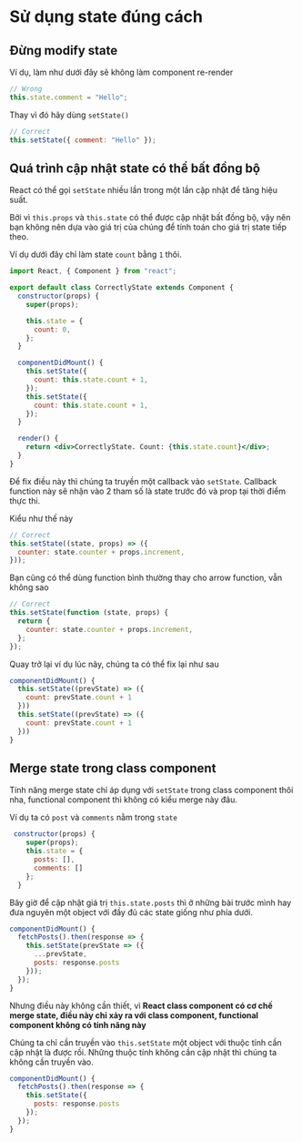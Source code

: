 # Sử dụng state đúng cách

## Đừng modify state

Ví dụ, làm như dưới đây sẽ không làm component re-render

```jsx
// Wrong
this.state.comment = "Hello";
```

Thay vì đó hãy dùng `setState()`

```jsx
// Correct
this.setState({ comment: "Hello" });
```

## Quá trình cập nhật state có thể bất đồng bộ

React có thể gọi `setState` nhiều lần trong một lần cập nhật để tăng hiệu suất.

Bởi vì `this.props` và `this.state` có thể được cập nhật bất đồng bộ, vậy nên bạn không nên dựa vào giá trị của chúng để tính toán cho giá trị state tiếp theo.

Ví dụ dưới đây chỉ làm state `count` bằng `1` thôi.

```jsx
import React, { Component } from "react";

export default class CorrectlyState extends Component {
  constructor(props) {
    super(props);

    this.state = {
      count: 0,
    };
  }

  componentDidMount() {
    this.setState({
      count: this.state.count + 1,
    });
    this.setState({
      count: this.state.count + 1,
    });
  }

  render() {
    return <div>CorrectlyState. Count: {this.state.count}</div>;
  }
}
```

Để fix điều này thì chúng ta truyền một callback vào `setState`. Callback function này sẽ nhận vào 2 tham số là state trước đó và prop tại thời điểm thực thi.

Kiểu như thế này

```jsx
// Correct
this.setState((state, props) => ({
  counter: state.counter + props.increment,
}));
```

Bạn cũng có thể dùng function bình thường thay cho arrow function, vẫn không sao

```jsx
// Correct
this.setState(function (state, props) {
  return {
    counter: state.counter + props.increment,
  };
});
```

Quay trở lại ví dụ lúc nãy, chúng ta có thể fix lại như sau

```jsx
componentDidMount() {
  this.setState((prevState) => ({
    count: prevState.count + 1
  }))
  this.setState((prevState) => ({
    count: prevState.count + 1
  }))
}
```

## Merge state trong class component

Tính năng merge state chỉ áp dụng với `setState` trong class component thôi nha, functional component thì không có kiểu merge này đâu.

Ví dụ ta có `post` và `comments` nằm trong `state`

```jsx
 constructor(props) {
    super(props);
    this.state = {
      posts: [],
      comments: []
    };
  }
```

Bây giờ để cập nhật giá trị `this.state.posts` thì ở những bài trước mình hay đưa nguyên một object với đầy đủ các state giống như phía dưới.

```jsx
componentDidMount() {
  fetchPosts().then(response => {
    this.setState(prevState => ({
      ...prevState,
      posts: response.posts
    }));
  });
}
```

Nhưng điều này không cần thiết, vì **React class component có cơ chế merge state, điều này chỉ xảy ra với class component, functional component không có tính năng này**

Chúng ta chỉ cần truyền vào `this.setState` một object với thuộc tính cần cập nhật là được rồi. Những thuộc tính không cần cập nhật thì chúng ta không cần truyền vào.

```jsx
componentDidMount() {
  fetchPosts().then(response => {
    this.setState({
      posts: response.posts
    });
  });
}
```
